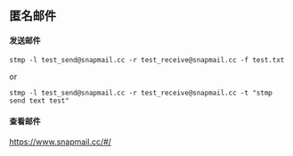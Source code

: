 ## 匿名邮件

#### 发送邮件
`stmp -l test_send@snapmail.cc -r test_receive@snapmail.cc -f test.txt`

or

`stmp -l test_send@snapmail.cc -r test_receive@snapmail.cc -t "stmp send text test"`

#### 查看邮件
https://www.snapmail.cc/#/